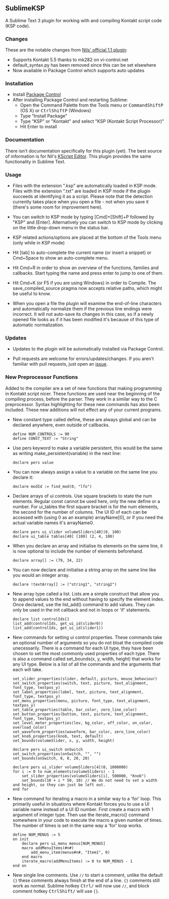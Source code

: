 ## SublimeKSP

A Sublime Text 3 plugin for working with and compiling Kontakt script code 
(KSP code).

### Changes
These are the notable changes from [Nils' official 1.1 plugin](http://nilsliberg.se/ksp/):

* Supports Kontakt 5.5 thanks to mk282 on vi-control.net
* default_syntax.py has been removed since this can be set elsewhere
* Now available in Package Control which supports auto updates

### Installation

* Install [Package Control](https://packagecontrol.io/installation)
* After installing Package Control and restarting Sublime:
  * Open the Command Palette from the Tools menu or <kbd>Command</kbd><kbd>Shift</kbd><kbd>P</kbd> (OS X) or <kbd>Ctrl</kbd><kbd>Shift</kbd><kbd>P</kbd> (Windows)
  * Type “Install Package”
  * Type “KSP” or "Kontakt" and select "KSP (Kontakt Script Processor)"
  * Hit Enter to install

### Documentation
There isn't documentation specifically for this plugin (yet). The best source of 
information is for Nil's [KScript Editor](http://nilsliberg.se/ksp/scripts/tutorial/editor.html). 
This plugin provides the same functionality in Sublime Text.

### Usage

* Files with the extension ".ksp" are automatically loaded in KSP mode. Files 
with the extension ".txt" are loaded in KSP mode if the plugin succeeds at 
identifying it as a script. Please note that the detection currently takes place 
when you open a file - not when you save it (there's some room for improvement 
here). 

* You can switch to KSP mode by typing [Cmd]+[Shift]+P followed by "KSP" and 
[Enter]. Alternatively you can switch to KSP mode by clicking on the little 
drop-down menu in the status bar.

* KSP related actions/options are placed at the bottom of the Tools menu (only 
while in KSP mode)

* Hit [tab] to auto-complete the current name (or insert a snippet) or Cmd+Space 
to show an auto-complete menu.

* Hit Cmd+R in order to show an overview of the functions, families and 
callbacks. Start typing the name and press enter to jump to one of them.

* Hit Cmd+K (or F5 if you are using Windows) in order to Compile. The 
save_compiled_source pragma now accepts relative paths, which might be useful to 
know.

* When you open a file the plugin will examine the end-of-line characters and 
automatically normalize them if the previous line endings were incorrect. It 
will not auto-save its changes in this case, so if a newly opened file looks as 
if it has been modified it's because of this type of automatic normalization.

### Updates
* Updates to the plugin will be automatically installed via Package Control.

* Pull requests are welcome for errors/updates/changes. If you aren't familiar 
with pull requests, just open an [issue](https://github.com/nojanath/SublimeKSP/issues). 

### New Preprocessor Functions

Added to the compiler are a set of new functions that making programming in Kontakt script nicer. These functions are used near the beginning of the compiling process, before the parser. 
They work in a similar way to the C preprocessor. Syntax highlighting for these new commands has also been included. These new additions will not effect any of your current programs.

* New constant type called define, these are always global and can be declared anywhere, even outside of 
callbacks. 
    ```
	define NUM_CONTROLS := 90
	define CONST_TEXT := "String"
    ```
    
* Use pers keyword to make a variable persistent, this would be the same as writing make_persistent(variable) in the next line:
    ```
	declare pers value
	```

* You can now always assign a value to a variable on the same line you declare it:
    ```
	declare modId := find_mod(0, "lfo")
	```

* Declare arrays of ui controls. Use square brackets to state the num elements. Regular const cannot be
used here, only the new define or a number. For ui_tables the first square bracket is for the num
elements, the second for the number of columns. The UI ID of each can be accessed with (using 0 as an
example) arrayName[0], or if you need the actual variable names it's arrayName0.
    ```
	declare pers ui_slider volumeSliders[40](0, 100)
	declare ui_table tables[40] [100] (2, 4, 100)
	```

* When you declare an array and initialise its elements on the same line, it is now optional to include
the number of elements beforehand.
    ```
	declare array[] := (79, 34, 22)
	```

* You can now declare and initialise a string array on the same line like you would an integer array.
    ```
	declare !textArray[] := ("string1", "string2")
	```

* New array type called a list. Lists are a simple construct that allow you to append values to the end
without having to specify the element index. Once declared, use the list_add() command to add values.
They can only be used in the init callback and not in loops or 'if' statements.
    ```
	declare list controlIds[]
	list_add(controlIds, get_ui_id(slider0))
	list_add(controlIds, get_ui_id(slider1))
	```

* New commands for setting ui control properties. These commands take an optional number of arguments so
you do not bloat the compiled code unecessarily. There is a command for each UI type, they have been 
chosen to set the most commonly used properties of each type. There is also a command called 
set_bounds(x, y, width, height) that works for any UI type. Below is a list of all the commands and the 
arguments that each will take.
	```
	set_slider_properties(slider, default, picture, mouse_behaviour)
	set_switch_properties(switch, text, picture, text_alignment, font_type, textpos_y)
	set_label_properties(label, text, picture, text_alignment, font_type, textpos_y)
	set_menu_properties(menu, picture, font_type, text_alignment, textpos_y)
	set_table_properties(table, bar_color, zero_line_color)
	set_button_properties(button, text, picture, text_alignment, font_type, textpos_y)
	set_level_meter_properties(lev, bg_color, off_color, on_color, overload_color)
	set_waveform_properties(waveform, bar_color, zero_line_color)
	set_knob_properties(knob, text, default)
	set_bounds(volumeSlider, x, y, width, height)
	```
	
	```
	declare pers ui_switch onSwitch
	set_switch_properties(onSwitch, "", "")
	set_bounds(onSwitch, 0, 0, 20, 20)

	declare pers ui_slider volumeSliders[4](0, 1000000)
	for i := 0 to num_elements(volumeSliders) - 1
		set_slider_properties(volumeSliders[i], 500000, "Knob")
		set_bounds(10 + i * 50, 10) // We do not need to set a width and height, so they can just be left out. 
	end for
    ```

* New command for iterating a macro in a similar way to a 'for' loop. This primarily useful in situations where
Kontakt forces you to use a UI variable name instead of a UI ID number. First create a macro with 1 argument
of integer type. Then use the iterate_macro() command somewhere in your code to execute the macro a given 
number of times. The number of times is set in the same way a 'for' loop works.
    ```
	define NUM_MENUS := 5
	on init
		declare pers ui_menu menus[NUM_MENUS]
		macro addMenuItems(#n#)
			add_menu_item(menus#n#, "Item1", 0)
		end macro
		iterate_macro(addMenuItems) := 0 to NUM_MENUS - 1
	end on 
	```

* New single line comments. Use `//` to start a comment, unlike the default `{}` these comments always finish at
the end of a line. `{}` comments still work as normal. Sublime hotkey <kbd>Ctrl</kbd><kbd>/</kbd> will now use `//`, and block comment hotkey <kbd>Ctrl</kbd><kbd>Shift</kbd><kbd>/</kbd> will use `{}`.

